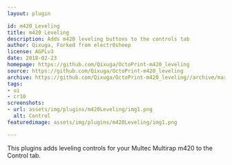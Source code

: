 ```yaml
---
layout: plugin

id: m420_Leveling
title: m420 Leveling
description: Adds m420 leveling buttons to the controls tab
author: Qixuga, Forked from electr0sheep 
license: AGPLv3
date: 2018-02-23
homepage: https://github.com/Qixuga/OctoPrint-m420_leveling
source: https://github.com/Qixuga/OctoPrint-m420_leveling
archive: https://github.com/Qixuga/OctoPrint-m420_leveling//archive/master.zip
tags:
- ui
- cr10
screenshots:
- url: assets/img/plugins/m420Leveling/img1.png
  alt: Control
featuredimage: assets/img/plugins/m420Leveling/img1.png

---
```


This plugins adds leveling controls for your Multec Multirap m420 to the Control tab.
